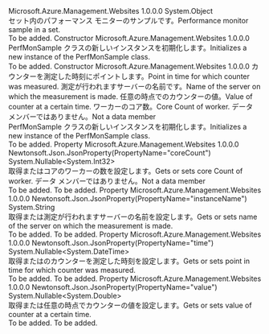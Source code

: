 <Type Name="PerfMonSample" FullName="Microsoft.Azure.Management.WebSites.Models.PerfMonSample">
  <TypeSignature Language="C#" Value="public class PerfMonSample" />
  <TypeSignature Language="ILAsm" Value=".class public auto ansi beforefieldinit PerfMonSample extends System.Object" />
  <TypeSignature Language="DocId" Value="T:Microsoft.Azure.Management.WebSites.Models.PerfMonSample" />
  <TypeSignature Language="VB.NET" Value="Public Class PerfMonSample" />
  <TypeSignature Language="F#" Value="type PerfMonSample = class" />
  <AssemblyInfo>
    <AssemblyName>Microsoft.Azure.Management.Websites</AssemblyName>
    <AssemblyVersion>1.0.0.0</AssemblyVersion>
  </AssemblyInfo>
  <Base>
    <BaseTypeName>System.Object</BaseTypeName>
  </Base>
  <Interfaces />
  <Docs>
    <summary>
            <span data-ttu-id="aa80e-101">セット内のパフォーマンス モニターのサンプルです。</span><span class="sxs-lookup"><span data-stu-id="aa80e-101">Performance monitor sample in a set.</span></span>
            </summary>
    <remarks>To be added.</remarks>
  </Docs>
  <Members>
    <Member MemberName=".ctor">
      <MemberSignature Language="C#" Value="public PerfMonSample ();" />
      <MemberSignature Language="ILAsm" Value=".method public hidebysig specialname rtspecialname instance void .ctor() cil managed" />
      <MemberSignature Language="DocId" Value="M:Microsoft.Azure.Management.WebSites.Models.PerfMonSample.#ctor" />
      <MemberSignature Language="VB.NET" Value="Public Sub New ()" />
      <MemberType>Constructor</MemberType>
      <AssemblyInfo>
        <AssemblyName>Microsoft.Azure.Management.Websites</AssemblyName>
        <AssemblyVersion>1.0.0.0</AssemblyVersion>
      </AssemblyInfo>
      <Parameters />
      <Docs>
        <summary>
            <span data-ttu-id="aa80e-102">PerfMonSample クラスの新しいインスタンスを初期化します。</span><span class="sxs-lookup"><span data-stu-id="aa80e-102">Initializes a new instance of the PerfMonSample class.</span></span>
            </summary>
        <remarks>To be added.</remarks>
      </Docs>
    </Member>
    <Member MemberName=".ctor">
      <MemberSignature Language="C#" Value="public PerfMonSample (Nullable&lt;DateTime&gt; time = null, string instanceName = null, Nullable&lt;double&gt; value = null, Nullable&lt;int&gt; coreCount = null);" />
      <MemberSignature Language="ILAsm" Value=".method public hidebysig specialname rtspecialname instance void .ctor(valuetype System.Nullable`1&lt;valuetype System.DateTime&gt; time, string instanceName, valuetype System.Nullable`1&lt;float64&gt; value, valuetype System.Nullable`1&lt;int32&gt; coreCount) cil managed" />
      <MemberSignature Language="DocId" Value="M:Microsoft.Azure.Management.WebSites.Models.PerfMonSample.#ctor(System.Nullable{System.DateTime},System.String,System.Nullable{System.Double},System.Nullable{System.Int32})" />
      <MemberSignature Language="VB.NET" Value="Public Sub New (Optional time As Nullable(Of DateTime) = null, Optional instanceName As String = null, Optional value As Nullable(Of Double) = null, Optional coreCount As Nullable(Of Integer) = null)" />
      <MemberSignature Language="F#" Value="new Microsoft.Azure.Management.WebSites.Models.PerfMonSample : Nullable&lt;DateTime&gt; * string * Nullable&lt;double&gt; * Nullable&lt;int&gt; -&gt; Microsoft.Azure.Management.WebSites.Models.PerfMonSample" Usage="new Microsoft.Azure.Management.WebSites.Models.PerfMonSample (time, instanceName, value, coreCount)" />
      <MemberType>Constructor</MemberType>
      <AssemblyInfo>
        <AssemblyName>Microsoft.Azure.Management.Websites</AssemblyName>
        <AssemblyVersion>1.0.0.0</AssemblyVersion>
      </AssemblyInfo>
      <Parameters>
        <Parameter Name="time" Type="System.Nullable&lt;System.DateTime&gt;" />
        <Parameter Name="instanceName" Type="System.String" />
        <Parameter Name="value" Type="System.Nullable&lt;System.Double&gt;" />
        <Parameter Name="coreCount" Type="System.Nullable&lt;System.Int32&gt;" />
      </Parameters>
      <Docs>
        <param name="time"><span data-ttu-id="aa80e-103">カウンターを測定した時刻にポイントします。</span><span class="sxs-lookup"><span data-stu-id="aa80e-103">Point in time for which counter was measured.</span></span></param>
        <param name="instanceName"><span data-ttu-id="aa80e-104">測定が行われますサーバーの名前です。</span><span class="sxs-lookup"><span data-stu-id="aa80e-104">Name of the server on which the measurement is made.</span></span></param>
        <param name="value"><span data-ttu-id="aa80e-105">任意の時点でのカウンターの値。</span><span class="sxs-lookup"><span data-stu-id="aa80e-105">Value of counter at a certain time.</span></span></param>
        <param name="coreCount"><span data-ttu-id="aa80e-106">ワーカーのコア数。</span><span class="sxs-lookup"><span data-stu-id="aa80e-106">Core Count of worker.</span></span> <span data-ttu-id="aa80e-107">データ メンバーではありません。</span><span class="sxs-lookup"><span data-stu-id="aa80e-107">Not a data member</span></span></param>
        <summary>
            <span data-ttu-id="aa80e-108">PerfMonSample クラスの新しいインスタンスを初期化します。</span><span class="sxs-lookup"><span data-stu-id="aa80e-108">Initializes a new instance of the PerfMonSample class.</span></span>
            </summary>
        <remarks>To be added.</remarks>
      </Docs>
    </Member>
    <Member MemberName="CoreCount">
      <MemberSignature Language="C#" Value="public Nullable&lt;int&gt; CoreCount { get; set; }" />
      <MemberSignature Language="ILAsm" Value=".property instance valuetype System.Nullable`1&lt;int32&gt; CoreCount" />
      <MemberSignature Language="DocId" Value="P:Microsoft.Azure.Management.WebSites.Models.PerfMonSample.CoreCount" />
      <MemberSignature Language="VB.NET" Value="Public Property CoreCount As Nullable(Of Integer)" />
      <MemberSignature Language="F#" Value="member this.CoreCount : Nullable&lt;int&gt; with get, set" Usage="Microsoft.Azure.Management.WebSites.Models.PerfMonSample.CoreCount" />
      <MemberType>Property</MemberType>
      <AssemblyInfo>
        <AssemblyName>Microsoft.Azure.Management.Websites</AssemblyName>
        <AssemblyVersion>1.0.0.0</AssemblyVersion>
      </AssemblyInfo>
      <Attributes>
        <Attribute>
          <AttributeName>Newtonsoft.Json.JsonProperty(PropertyName="coreCount")</AttributeName>
        </Attribute>
      </Attributes>
      <ReturnValue>
        <ReturnType>System.Nullable&lt;System.Int32&gt;</ReturnType>
      </ReturnValue>
      <Docs>
        <summary>
            <span data-ttu-id="aa80e-109">取得またはコアのワーカーの数を設定します。</span><span class="sxs-lookup"><span data-stu-id="aa80e-109">Gets or sets core Count of worker.</span></span> <span data-ttu-id="aa80e-110">データ メンバーではありません。</span><span class="sxs-lookup"><span data-stu-id="aa80e-110">Not a data member</span></span>
            </summary>
        <value>To be added.</value>
        <remarks>To be added.</remarks>
      </Docs>
    </Member>
    <Member MemberName="InstanceName">
      <MemberSignature Language="C#" Value="public string InstanceName { get; set; }" />
      <MemberSignature Language="ILAsm" Value=".property instance string InstanceName" />
      <MemberSignature Language="DocId" Value="P:Microsoft.Azure.Management.WebSites.Models.PerfMonSample.InstanceName" />
      <MemberSignature Language="VB.NET" Value="Public Property InstanceName As String" />
      <MemberSignature Language="F#" Value="member this.InstanceName : string with get, set" Usage="Microsoft.Azure.Management.WebSites.Models.PerfMonSample.InstanceName" />
      <MemberType>Property</MemberType>
      <AssemblyInfo>
        <AssemblyName>Microsoft.Azure.Management.Websites</AssemblyName>
        <AssemblyVersion>1.0.0.0</AssemblyVersion>
      </AssemblyInfo>
      <Attributes>
        <Attribute>
          <AttributeName>Newtonsoft.Json.JsonProperty(PropertyName="instanceName")</AttributeName>
        </Attribute>
      </Attributes>
      <ReturnValue>
        <ReturnType>System.String</ReturnType>
      </ReturnValue>
      <Docs>
        <summary>
            <span data-ttu-id="aa80e-111">取得または測定が行われますサーバーの名前を設定します。</span><span class="sxs-lookup"><span data-stu-id="aa80e-111">Gets or sets name of the server on which the measurement is made.</span></span>
            </summary>
        <value>To be added.</value>
        <remarks>To be added.</remarks>
      </Docs>
    </Member>
    <Member MemberName="Time">
      <MemberSignature Language="C#" Value="public Nullable&lt;DateTime&gt; Time { get; set; }" />
      <MemberSignature Language="ILAsm" Value=".property instance valuetype System.Nullable`1&lt;valuetype System.DateTime&gt; Time" />
      <MemberSignature Language="DocId" Value="P:Microsoft.Azure.Management.WebSites.Models.PerfMonSample.Time" />
      <MemberSignature Language="VB.NET" Value="Public Property Time As Nullable(Of DateTime)" />
      <MemberSignature Language="F#" Value="member this.Time : Nullable&lt;DateTime&gt; with get, set" Usage="Microsoft.Azure.Management.WebSites.Models.PerfMonSample.Time" />
      <MemberType>Property</MemberType>
      <AssemblyInfo>
        <AssemblyName>Microsoft.Azure.Management.Websites</AssemblyName>
        <AssemblyVersion>1.0.0.0</AssemblyVersion>
      </AssemblyInfo>
      <Attributes>
        <Attribute>
          <AttributeName>Newtonsoft.Json.JsonProperty(PropertyName="time")</AttributeName>
        </Attribute>
      </Attributes>
      <ReturnValue>
        <ReturnType>System.Nullable&lt;System.DateTime&gt;</ReturnType>
      </ReturnValue>
      <Docs>
        <summary>
            <span data-ttu-id="aa80e-112">取得またはのカウンターを測定した時刻を設定します。</span><span class="sxs-lookup"><span data-stu-id="aa80e-112">Gets or sets point in time for which counter was measured.</span></span>
            </summary>
        <value>To be added.</value>
        <remarks>To be added.</remarks>
      </Docs>
    </Member>
    <Member MemberName="Value">
      <MemberSignature Language="C#" Value="public Nullable&lt;double&gt; Value { get; set; }" />
      <MemberSignature Language="ILAsm" Value=".property instance valuetype System.Nullable`1&lt;float64&gt; Value" />
      <MemberSignature Language="DocId" Value="P:Microsoft.Azure.Management.WebSites.Models.PerfMonSample.Value" />
      <MemberSignature Language="VB.NET" Value="Public Property Value As Nullable(Of Double)" />
      <MemberSignature Language="F#" Value="member this.Value : Nullable&lt;double&gt; with get, set" Usage="Microsoft.Azure.Management.WebSites.Models.PerfMonSample.Value" />
      <MemberType>Property</MemberType>
      <AssemblyInfo>
        <AssemblyName>Microsoft.Azure.Management.Websites</AssemblyName>
        <AssemblyVersion>1.0.0.0</AssemblyVersion>
      </AssemblyInfo>
      <Attributes>
        <Attribute>
          <AttributeName>Newtonsoft.Json.JsonProperty(PropertyName="value")</AttributeName>
        </Attribute>
      </Attributes>
      <ReturnValue>
        <ReturnType>System.Nullable&lt;System.Double&gt;</ReturnType>
      </ReturnValue>
      <Docs>
        <summary>
            <span data-ttu-id="aa80e-113">取得または任意の時点でカウンターの値を設定します。</span><span class="sxs-lookup"><span data-stu-id="aa80e-113">Gets or sets value of counter at a certain time.</span></span>
            </summary>
        <value>To be added.</value>
        <remarks>To be added.</remarks>
      </Docs>
    </Member>
  </Members>
</Type>